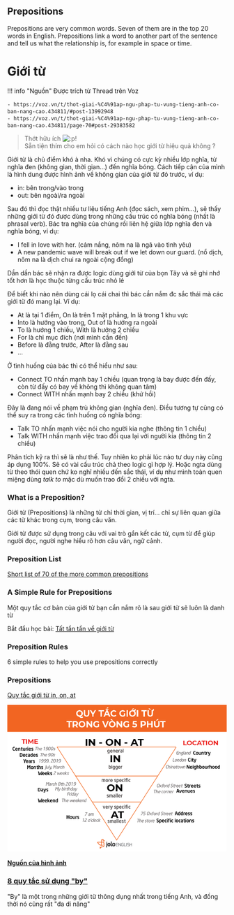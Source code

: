 ## Prepositions

Prepositions are very common words. Seven of them are in the top 20 words in English. Prepositions link a word to another part of the sentence and tell us what the relationship is, for example in space or time.
### 

# Giới từ

!!! info "Nguồn"
    Được trích từ Thread []() trên Voz

    - https://voz.vn/t/thot-giai-%C4%91ap-ngu-phap-tu-vung-tieng-anh-co-ban-nang-cao.434811/#post-13992948
    - https://voz.vn/t/thot-giai-%C4%91ap-ngu-phap-tu-vung-tieng-anh-co-ban-nang-cao.434811/page-70#post-29383582


> Thớt hữu ích ![:p](https://data.voz.vn/styles/next/xenforo/smilies/popo/tongue.png?v=01 "Stick out tongue    :p")!\
> Sẵn tiện thím cho em hỏi có cách nào học giới từ hiệu quả không ?

Giới từ là chủ điểm khó à nha. Khó vì chúng có cực kỳ nhiều lớp nghĩa, từ nghĩa đen (không gian, thời gian...) đến nghĩa bóng. Cách tiếp cận của mình là hình dung được hình ảnh về không gian của giới từ đó trước, ví dụ:

-   in: bên trong/vào trong
-   out: bên ngoài/ra ngoài

Sau đó thì đọc thật nhiều tư liệu tiếng Anh (đọc sách, xem phim...), sẽ thấy những giới từ đó được dùng trong những cấu trúc có nghĩa bóng (nhất là phrasal verb). Bác tra nghĩa của chúng rồi liên hệ giữa lớp nghĩa đen và nghĩa bóng, ví dụ:

-   I fell in love with her. (cảm nắng, nôm na là ngã vào tình yêu)
-   A new pandemic wave will break out if we let down our guard. (nổ dịch, nôm na là dịch chui ra ngoài cộng đồng)

Dần dần bác sẽ nhận ra được logic dùng giới từ của bọn Tây và sẽ ghi nhớ tốt hơn là học thuộc từng cấu trúc nhỏ lẻ


Để biết khi nào nên dùng cái lọ cái chai thì bác cần nắm đc sắc thái mà các giới từ đó mang lại. Ví dụ:

-   At là tại 1 điểm, On là trên 1 mặt phẳng, In là trong 1 khu vực
-   Into là hướng vào trong, Out of là hướng ra ngoài
-   To là hướng 1 chiều, With là hướng 2 chiều
-   For là chỉ mục đích (nơi mình cần đến)
-   Before là đằng trước, After là đằng sau
-   ...

Ở tình huống của bác thì có thể hiểu như sau:

-   Connect TO nhấn mạnh bay 1 chiều (quan trọng là bay được đến đấy, còn từ đấy có bay về không thì không quan tâm)
-   Connect WITH nhấn mạnh bay 2 chiều (khứ hồi)

Đây là đang nói về phạm trù không gian (nghĩa đen). Điều tương tự cũng có thể suy ra trong các tình huống có nghĩa bóng:

-   Talk TO nhấn mạnh việc nói cho người kia nghe (thông tin 1 chiều)
-   Talk WITH nhấn mạnh việc trao đổi qua lại với người kia (thông tin 2 chiều)

Phân tích kỹ ra thì sẽ là như thế. Tuy nhiên ko phải lúc nào tư duy này cũng áp dụng 100%. Sẽ có vài cấu trúc chả theo logic gì hợp lý. Hoặc ngta dùng từ theo thói quen chứ ko nghĩ nhiều đến sắc thái, ví dụ như mình toàn quen miệng dùng *talk to* mặc dù muốn trao đổi 2 chiều với ngta.

### What is a Preposition?
Giới từ (Prepositions) là những từ chỉ thời gian, vị trí… chỉ sự liên quan giữa các từ khác trong cụm, trong câu văn.

Giới từ được sử dụng trong câu với vai trò gắn kết các từ, cụm từ để giúp người đọc, người nghe hiểu rõ hơn câu văn, ngữ cảnh.

### Preposition List
[Short list of 70 of the more common prepositions](danh-sach-gioi-tu.md)

### A Simple Rule for Prepositions
Một quy tắc cơ bản của giới từ bạn cần nắm rõ là sau giới từ sẽ luôn là danh từ

Bắt đầu học bài: [Tất tần tần về giới từ](gioi-tu.md)

### Preposition Rules
6 simple rules to help you use prepositions correctly

### Prepositions 
[Quy tắc giới từ in, on, at](gioi-tu-in-on-at.md)

![alt text](quy-tac-gioi-tu.png)

**[Nguồn của hình ảnh](https://www.facebook.com/joloenglish/posts/1270057089816820/)**

### [8 quy tắc sử dụng "by"](8-cach-su-dung-by.md)

"By" là một trong những giới từ thông dụng nhất trong tiếng Anh, và đồng thời nó cũng rất "đa di năng"